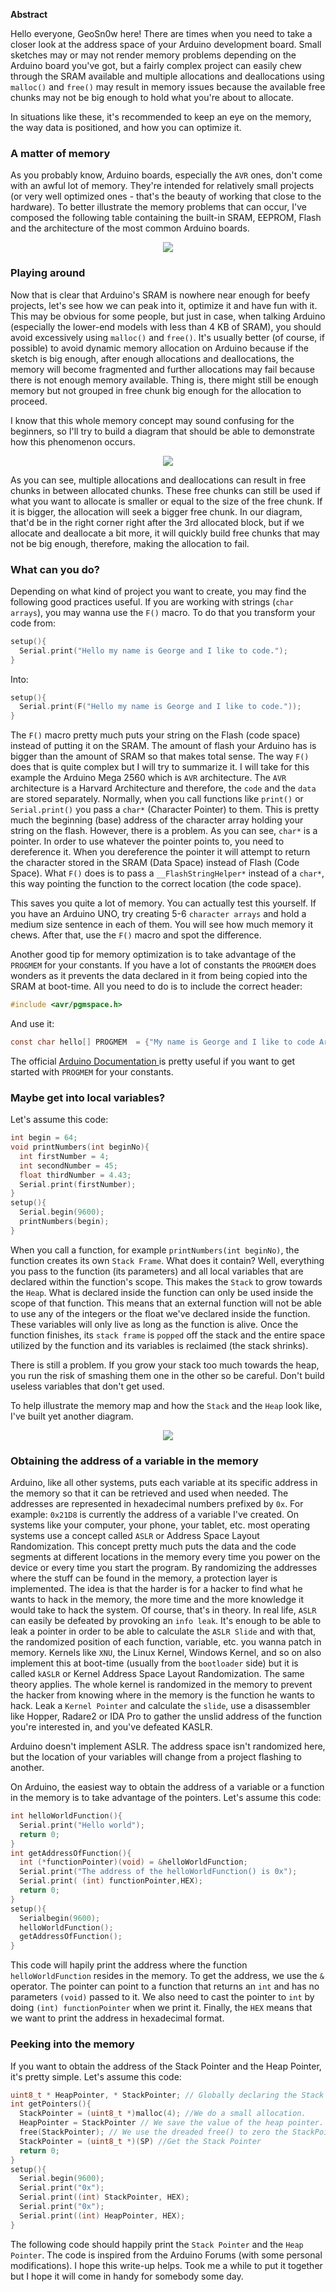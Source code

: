 <b>Abstract</b>

Hello everyone, GeoSn0w here! There are times when you need to take a closer look at the address space of your Arduino development board. 
Small sketches may or may not render memory problems depending on the Arduino board you've got, but a fairly complex project can 
easily chew through the SRAM available and multiple allocations and deallocations using `malloc()` and `free()` may result in 
memory issues because the available free chunks may not be big enough to hold what you're about to allocate.

In situations like these, it's recommended to keep an eye on the memory, the way data is positioned, and how you can optimize it.

### A matter of memory

As you probably know, Arduino boards, especially the `AVR` ones, don't come with an awful lot of memory. They're intended for relatively small projects (or very well optimized ones - that's the beauty of working that close to the hardware). To better illustrate the memory problems that can occur, I've composed the following table containing the built-in SRAM, EEPROM, Flash and the architecture of
the most common Arduino boards.

<p align="center">
  <img src="https://raw.githubusercontent.com/GeoSn0w/geosn0w.github.io/master/images/arduino.png"/>
</p>

### Playing around
Now that is clear that Arduino's SRAM is nowhere near enough for beefy projects, let's see how we can peak into it, optimize it and have fun with it. This may be obvious for some people, but just in case, when talking Arduino (especially the lower-end models with less than 4 KB of SRAM), you should avoid excessively using `malloc()` and `free()`. It's usually better (of course, if possible) to avoid dynamic memory allocation on Arduino because if the sketch is big enough, after enough allocations and deallocations, the memory will become fragmented and further allocations may fail because there is not enough memory available. Thing is, there might still be enough memory but not grouped in free chunk big enough for the allocation to proceed.

I know that this whole memory concept may sound confusing for the beginners, so I'll try to build a diagram that should be able to demonstrate how this phenomenon occurs.

<p align="center">
  <img src="https://raw.githubusercontent.com/GeoSn0w/geosn0w.github.io/master/images/memory%20segmentation%20on%20arduino.png"/>
</p>
  
As you can see, multiple allocations and deallocations can result in free chunks in between allocated chunks. These free chunks can still be used if what you want to allocate is smaller or equal to the size of the free chunk. If it is bigger, the allocation will seek a bigger free chunk. In our diagram, that'd be in the right corner right after the 3rd allocated block, but if we allocate and deallocate a bit more, it will quickly build free chunks that may not be big enough, therefore, making the allocation to fail.

### What can you do?
Depending on what kind of project you want to create, you may find the following good practices useful.
If you are working with strings (`char arrays`), you may wanna use the `F()` macro. To do that you transform your code from:

```c
setup(){
  Serial.print("Hello my name is George and I like to code.");
}
```

Into:

```c
setup(){
  Serial.print(F("Hello my name is George and I like to code."));
}
```
The `F()` macro pretty much puts your string on the Flash (code space) instead of putting it on the SRAM. The amount of flash your Arduino has is bigger than the amount of SRAM so that makes total sense. The way `F()` does that is quite complex but I will try to summarize it. I will take for this example the Arduino Mega 2560 which is `AVR` architecture. The `AVR` architecture is a Harvard Architecture and therefore, the `code` and the `data` are stored separately. Normally, when you call functions like `print()` or `Serial.print()` you pass a `char*` (Character Pointer) to them. This is pretty much the beginning (base) address of the character array holding your string on the flash. However, there is a problem. As you can see, `char*` is a pointer. In order to use whatever the pointer points to, you need to dereference it. When you dereference the pointer it will attempt to return the character stored in the SRAM (Data Space) instead of Flash (Code Space). What `F()` does is to pass a `__FlashStringHelper*` instead of a `char*`, this way pointing the function to the correct location (the code space).

This saves you quite a lot of memory. You can actually test this yourself. If you have an Arduino UNO, try creating 5-6 `character arrays` and hold a medium size sentence in each of them. You will see how much memory it chews. After that, use the `F()` macro and spot the difference.

Another good tip for memory optimization is to take advantage of the `PROGMEM` for your constants. If you have a lot of constants the `PROGMEM` does wonders as it prevents the data declared in it from being copied into the SRAM at boot-time. 
All you need to do is to include the correct header:

```c
#include <avr/pgmspace.h>
```

And use it:
```c
const char hello[] PROGMEM  = {"My name is George and I like to code Arduinos"};
```

The official <a href = "https://www.arduino.cc/reference/en/language/variables/utilities/progmem/"> Arduino Documentation </a> is pretty useful if you want to get started with `PROGMEM` for your constants. 

### Maybe get into local variables?
Let's assume this code:

```c
int begin = 64;
void printNumbers(int beginNo){
  int firstNumber = 4;
  int secondNumber = 45;
  float thirdNumber = 4.43;
  Serial.print(firstNumber);
}
setup(){
  Serial.begin(9600);
  printNumbers(begin);
}
```
When you call a function, for example `printNumbers(int beginNo)`, the function creates its own `Stack Frame`. What does it contain? Well, everything you pass to the function (its parameters) and all local variables that are declared within the function's scope. This makes the `Stack` to grow towards the `Heap`. What is declared inside the function can only be used inside the scope of that function. This means that an external function will not be able to use any of the integers or the float we've declared inside the function. These variables will only live as long as the function is alive. Once the function finishes, its `stack frame` is `popped` off the stack and the entire space utilized by the function and its variables is reclaimed (the stack shrinks).

There is still a problem. If you grow your stack too much towards the heap, you run the risk of smashing them one in the other so be careful. Don't build useless variables that don't get used.

To help illustrate the memory map and how the `Stack` and the `Heap` look like, I've built yet another diagram.

<p align="center">
  <img src="https://raw.githubusercontent.com/GeoSn0w/geosn0w.github.io/master/images/memmap.png"/>
</p>

### Obtaining the address of a variable in the memory
Arduino, like all other systems, puts each variable at its specific address in the memory so that it can be retrieved and used when needed. The addresses are represented in hexadecimal numbers prefixed by `0x`. For example: `0x21D8` is currently the address of a variable I've created. On systems like your computer, your phone, your tablet, etc. most operating systems use a concept called `ASLR` or Address Space Layout Randomization. This concept pretty much puts the data and the code segments at different locations in the memory every time you power on the device or every time you start the program. By randomizing the addresses where the stuff can be found in the memory, a protection layer is implemented. The idea is that the harder is for a hacker to find what he wants to hack in the memory, the more time and the more knowledge it would take to hack the system. Of course, that's in theory. In real life, `ASLR` can easily be defeated by provoking an `info leak`. It's enough to be able to leak a pointer in order to be able to calculate the `ASLR Slide` and with that, the randomized position of each function, variable, etc. you wanna patch in memory. Kernels like `XNU`, the Linux Kernel, Windows Kernel, and so on also implement this at boot-time (usually from the `bootloader` side) but it is called `kASLR` or Kernel Address Space Layout Randomization. The same theory applies. The whole kernel is randomized in the memory to prevent the hacker from knowing where in the memory is the function he wants to hack. Leak a `Kernel Pointer` and calculate the `slide`, use a disassembler like Hopper, Radare2 or IDA Pro to gather the unslid address of the function you're interested in, and you've defeated KASLR.

Arduino doesn't implement ASLR. The address space isn't randomized here, but the location of your variables will change from a project flashing to another.

On Arduino, the easiest way to obtain the address of a variable or a function in the memory is to take advantage of the pointers. Let's assume this code:

```c
int helloWorldFunction(){
  Serial.print("Hello world");
  return 0;
}
int getAddressOfFunction(){
  int (*functionPointer)(void) = &helloWorldFunction;
  Serial.print("The address of the helloWorldFunction() is 0x");
  Serial.print( (int) functionPointer,HEX);
  return 0;
}
setup(){
  Serialbegin(9600);
  helloWorldFunction();
  getAddressOfFunction();
}
```
This code will hapily print the address where the function `helloWorldFunction` resides in the memory. To get the address, we use the `&` operator. The pointer can point to a function that returns an `int` and has no parameters `(void)` passed to it. We also need to cast the pointer to `int` by doing `(int) functionPointer` when we print it. Finally, the `HEX` means that we want to print the address in hexadecimal format.

### Peeking into the memory
If you want to obtain the address of the Stack Pointer and the Heap Pointer, it's pretty simple.
Let's assume this code:

```c
uint8_t * HeapPointer, * StackPointer; // Globally declaring the Stack and Heap pointers.
int getPointers(){
  StackPointer = (uint8_t *)malloc(4); //We do a small allocation.
  HeapPointer = StackPointer // We save the value of the heap pointer.
  free(StackPointer); // We use the dreaded free() to zero the StackPointer.
  StackPointer = (uint8_t *)(SP) //Get the Stack Pointer
  return 0;
}
setup(){
  Serial.begin(9600);
  Serial.print("0x");
  Serial.print((int) StackPointer, HEX);
  Serial.print("0x");
  Serial.print((int) HeapPointer, HEX);
}
```

The following code should happily print the `Stack Pointer` and the `Heap Pointer`. The code is inspired from the Arduino Forums (with some personal modifications).
I hope this write-up helps. Took me a while to put it together but I hope it will come in handy for somebody some day.
